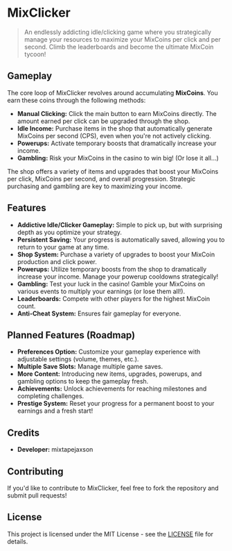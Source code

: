 <!--
 Copyright (c) 2025 mixtapejaxson
 
 This software is released under the MIT License.
 https://opensource.org/licenses/MIT
-->

# MixClicker

> An endlessly addicting idle/clicking game where you strategically manage your resources to maximize your MixCoins per click and per second.  Climb the leaderboards and become the ultimate MixCoin tycoon!

## Gameplay

The core loop of MixClicker revolves around accumulating **MixCoins**.  You earn these coins through the following methods:

*   **Manual Clicking:** Click the main button to earn MixCoins directly. The amount earned per click can be upgraded through the shop.
*   **Idle Income:** Purchase items in the shop that automatically generate MixCoins per second (CPS), even when you're not actively clicking.
*   **Powerups:** Activate temporary boosts that dramatically increase your income.
*   **Gambling:** Risk your MixCoins in the casino to win big! (Or lose it all...)

The shop offers a variety of items and upgrades that boost your MixCoins per click, MixCoins per second, and overall progression. Strategic purchasing and gambling are key to maximizing your income.

## Features

*   **Addictive Idle/Clicker Gameplay:** Simple to pick up, but with surprising depth as you optimize your strategy.
*   **Persistent Saving:** Your progress is automatically saved, allowing you to return to your game at any time.
*   **Shop System:** Purchase a variety of upgrades to boost your MixCoin production and click power.
*   **Powerups:** Utilize temporary boosts from the shop to dramatically increase your income.  Manage your powerup cooldowns strategically!
*   **Gambling:** Test your luck in the casino!  Gamble your MixCoins on various events to multiply your earnings (or lose them all!).
*   **Leaderboards:** Compete with other players for the highest MixCoin count.
*   **Anti-Cheat System:** Ensures fair gameplay for everyone.

## Planned Features (Roadmap)

*   **Preferences Option:** Customize your gameplay experience with adjustable settings (volume, themes, etc.).
*   **Multiple Save Slots:** Manage multiple game saves.
*   **More Content:** Introducing new items, upgrades, powerups, and gambling options to keep the gameplay fresh.
*   **Achievements:** Unlock achievements for reaching milestones and completing challenges.
*   **Prestige System:**  Reset your progress for a permanent boost to your earnings and a fresh start!

## Credits

*   **Developer:** mixtapejaxson

## Contributing

If you'd like to contribute to MixClicker, feel free to fork the repository and submit pull requests!

## License

This project is licensed under the MIT License - see the [LICENSE](LICENSE) file for details.
